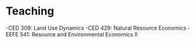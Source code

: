 # Teaching

-CED 309: Land Use Dynamics
-CED 429: Natural Resource Economics
-EEFE 541: Resource and Environmental Economics II
